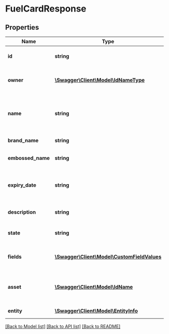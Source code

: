 # FuelCardResponse

## Properties
Name | Type | Description | Notes
------------ | ------------- | ------------- | -------------
**id** | **string** | The unique UUID of this entity | 
**owner** | [**\Swagger\Client\Model\IdNameType**](IdNameType.md) | The company entity that owns this entity | 
**name** | **string** | The serial number of the fuel card that is used to uniquely identify it. | [optional] 
**brand_name** | **string** | The brand of fuel card | [optional] 
**embossed_name** | **string** | The name embossed on the fuel card | [optional] 
**expiry_date** | **string** | The expiry date of the fuel card in the format YYYY/MM/DD | [optional] 
**description** | **string** | A short description of the fuel card. | [optional] 
**state** | **string** | The current state of the object | [optional] 
**fields** | [**\Swagger\Client\Model\CustomFieldValues**](CustomFieldValues.md) | A number of custom field values for this fuelcard. | [optional] 
**asset** | [**\Swagger\Client\Model\IdName**](IdName.md) | The asset to which this fuel card has been assigned. | [optional] 
**entity** | [**\Swagger\Client\Model\EntityInfo**](EntityInfo.md) | entity specific metadata | 

[[Back to Model list]](../README.md#documentation-for-models) [[Back to API list]](../README.md#documentation-for-api-endpoints) [[Back to README]](../README.md)


